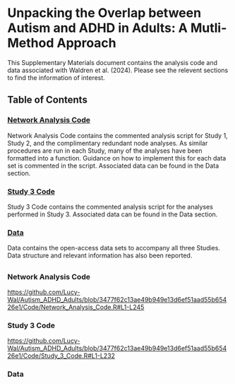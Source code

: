 # Unpacking the Overlap between Autism and ADHD in Adults: A Mutli-Method Approach

This Supplementary Materials document contains the analysis code and data associated with Waldren et al. (2024). 
Please see the relevent sections to find the information of interest.


## Table of Contents

### [Network Analysis Code](https://github.com/Lucy-Wal/Autism_ADHD_Adults#network-analysis-code-1)
Network Analysis Code contains the commented analysis script for Study 1, Study 2, and the complimentary redundant node analyses. As similar procedures are run in each Study, many of the analyses have been formatted into a function. Guidance on how to implement this for each data set is commented in the script. Associated data can be found in the Data section.


### [Study 3 Code](https://github.com/Lucy-Wal/Autism_ADHD_Adults#study-3-code-1)  
Study 3 Code contains the commented analysis script for the analyses performed in Study 3. Associated data can be found in the Data section.


### [Data](https://github.com/Lucy-Wal/Autism_ADHD_Adults#data-1)  
Data contains the open-access data sets to accompany all three Studies. Data structure and relevant information has also been reported.



##   



### Network Analysis Code
https://github.com/Lucy-Wal/Autism_ADHD_Adults/blob/3477f62c13ae49b949e13d6ef51aad55b65426e1/Code/Network_Analysis_Code.R#L1-L245
### Study 3 Code 
https://github.com/Lucy-Wal/Autism_ADHD_Adults/blob/3477f62c13ae49b949e13d6ef51aad55b65426e1/Code/Study_3_Code.R#L1-L232
### Data
